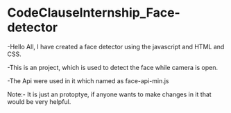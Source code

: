 # CodeClauseInternship_Face-detector


-Hello All, I have created a face detector using the javascript and HTML and CSS.

-This is an project, which is used to detect the face while camera is open.

-The Api were used in it which named as face-api-min.js

Note:- It is just an protoptye, if anyone wants to make changes in it that would be very helpful.

